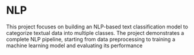 # NLP
This project focuses on building an NLP-based text classification model to categorize textual data into multiple classes. The project demonstrates a complete NLP pipeline, starting from data preprocessing to training a machine learning model and evaluating its performance
